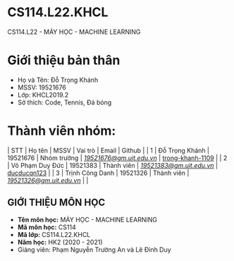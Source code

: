 # CS114.L22.KHCL
CS114.L22 - MÁY HỌC - MACHINE LEARNING
# Giới thiệu bản thân
- Họ và Tên: Đỗ Trọng Khánh
- MSSV: 19521676
- Lớp: KHCL2019.2
- Sở thích: Code, Tennis, Đá bóng
# Thành viên nhóm:
| STT | Họ tên | MSSV | Vai trò | Email | Github |
| 1 | Đỗ Trọng Khánh | 19521676 | Nhóm trưởng | *19521676@gm.uit.edu.vn* | [trong-khanh-1109](https://github.com/trong-khanh-1109) |
| 2 | Võ Phạm Duy Đức | 19521383 | Thành viên | *19521383@gm.uit.edu.vn* | [ducducqn123](https://github.com/ducducqn123) |
| 3 | Trịnh Công Danh | 19521326 | Thành viên | *19521326@gm.uit.edu.vn* | |
## GIỚI THIỆU MÔN HỌC
* **Tên môn học:** MÁY HỌC - MACHINE LEARNING
* **Mã môn học:** CS114
* **Mã lớp:** CS114.L22.KHCL
* **Năm học:** HK2 (2020 - 2021)
* Giảng viên: Phạm Nguyễn Trường An và Lê Đình Duy
